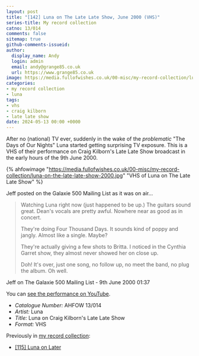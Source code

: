 ```yaml
---
layout: post
title: "[142] Luna on The Late Late Show, June 2000 (VHS)"
series-title: My record collection
catno: 13/014
comments: false
sitemap: true
github-comments-issueid:
author:
  display_name: Andy
  login: admin
  email: andy@grange85.co.uk
  url: https://www.grange85.co.uk
image: https://media.fullofwishes.co.uk/00-misc/my-record-collection/luna-on-the-late-late-show-2000.jpg
categories:
- my record collection
- luna
tags:
- vhs
- craig kilborn
- late late show
date: 2024-05-13 00:00 +0000
---
```

After no (national) TV ever, suddenly in the wake of the _problematic_ "The Days of Our Nights" Luna started getting surprising TV exposure. This is a VHS of their performance on Craig Kilborn's Late Late Show broadcast in the early hours of the 9th June 2000.

{% ahfowimage "https://media.fullofwishes.co.uk/00-misc/my-record-collection/luna-on-the-late-late-show-2000.jpg" "VHS of Luna on The Late Late Show" %}

Jeff posted on the Galaxie 500 Mailing List as it was on air...

<blockquote>
<p>
Watching Luna right now (just happened to be up.)
The guitars sound great.  Dean's vocals are pretty
awful.  Nowhere near as good as in concert.
</p><p>
They're doing Four Thousand Days.  It sounds kind
of poppy and jangly.  Almost like a single.  Maybe?
</p><p>
They're actually giving a few shots to Britta.
I noticed in the Cynthia Garret show, they almost
never showed her on close up.
</p><p>
Doh!  It's over, just one song, no follow up, no meet
the band, no plug the album.  Oh well.
</p>
</blockquote>
<p class="caption">Jeff on The Galaxie 500 Mailing List - 9th June 2000 01:37 </p>

You can [see the performance on YouTube](https://www.youtube.com/watch?v=tzU1Q0qP67Q).

 - *Catalogue Number:* AHFOW 13/014
 - *Artist:* Luna
 - *Title:* Luna on Craig Kilborn's Late Late Show
 - *Format:* VHS

 Previously in [my record collection](/category/my-record-collection):
  - [[115] Luna on Later](/2024/02/15/my-record-collection-110-luna-on-later/)
